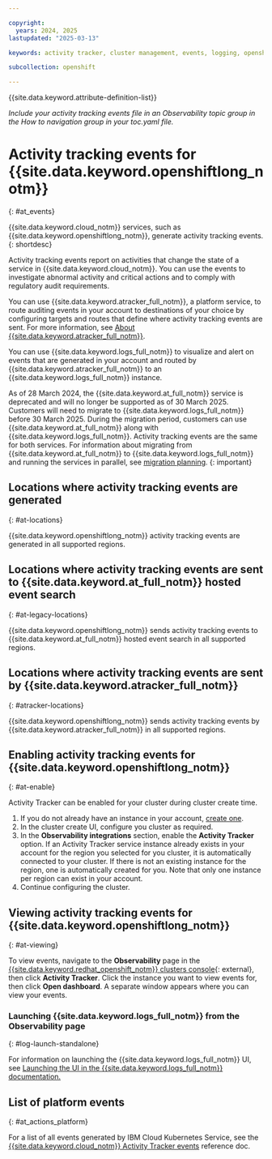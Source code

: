```yaml
---

copyright:
  years: 2024, 2025
lastupdated: "2025-03-13"

keywords: activity tracker, cluster management, events, logging, openshift

subcollection: openshift

---
```


{{site.data.keyword.attribute-definition-list}}

_Include your activity tracking events file in an Observability topic group in the How to navigation group in your toc.yaml file._



# Activity tracking events for {{site.data.keyword.openshiftlong_notm}}
{: #at_events}



{{site.data.keyword.cloud_notm}} services, such as {{site.data.keyword.openshiftlong_notm}}, generate activity tracking events.
{: shortdesc}

Activity tracking events report on activities that change the state of a service in {{site.data.keyword.cloud_notm}}. You can use the events to investigate abnormal activity and critical actions and to comply with regulatory audit requirements.

You can use {{site.data.keyword.atracker_full_notm}}, a platform service, to route auditing events in your account to destinations of your choice by configuring targets and routes that define where activity tracking events are sent. For more information, see [About {{site.data.keyword.atracker_full_notm}}](/docs/atracker?topic=atracker-about).

You can use {{site.data.keyword.logs_full_notm}} to visualize and alert on events that are generated in your account and routed by {{site.data.keyword.atracker_full_notm}} to an {{site.data.keyword.logs_full_notm}} instance.



As of 28 March 2024, the {{site.data.keyword.at_full_notm}} service is deprecated and will no longer be supported as of 30 March 2025. Customers will need to migrate to {{site.data.keyword.logs_full_notm}} before 30 March 2025. During the migration period, customers can use {{site.data.keyword.at_full_notm}} along with {{site.data.keyword.logs_full_notm}}. Activity tracking events are the same for both services. For information about migrating from {{site.data.keyword.at_full_notm}} to {{site.data.keyword.logs_full_notm}} and running the services in parallel, see [migration planning](/docs/cloud-logs?topic=cloud-logs-migration-intro).
{: important}

## Locations where activity tracking events are generated
{: #at-locations}

{{site.data.keyword.openshiftlong_notm}} activity tracking events are generated in all supported regions. 

## Locations where activity tracking events are sent to {{site.data.keyword.at_full_notm}} hosted event search
{: #at-legacy-locations}



{{site.data.keyword.openshiftlong_notm}} sends activity tracking events to {{site.data.keyword.at_full_notm}} hosted event search in all supported regions. 

## Locations where activity tracking events are sent by {{site.data.keyword.atracker_full_notm}}
{: #atracker-locations}



{{site.data.keyword.openshiftlong_notm}} sends activity tracking events by {{site.data.keyword.atracker_full_notm}} in all supported regions. 


## Enabling activity tracking events for {{site.data.keyword.openshiftlong_notm}}
{: #at-enable}

Activity Tracker can be enabled for your cluster during cluster create time. 

1. If you do not already have an instance in your account, [create one](/docs/activity-tracker?topic=activity-tracker-provision). 
2. In the cluster create UI, configure you cluster as required.
3. In the **Observability integrations** section, enable the **Activity Tracker** option. If an Activity Tracker service instance already exists in your account for the region you selected for you cluster, it is automatically connected to your cluster. If there is not an existing instance for the region, one is automatically created for you. Note that only one instance per region can exist in your account. 
4. Continue configuring the cluster. 


## Viewing activity tracking events for {{site.data.keyword.openshiftlong_notm}}
{: #at-viewing}

To view events, navigate to the **Observability** page in the [{{site.data.keyword.redhat_openshift_notm}} clusters console](https://cloud.ibm.com/kubernetes/clusters?platformType=openshift){: external}, then click **Activity Tracker**. Click the instance you want to view events for, then click **Open dashboard**. A separate window appears where you can view your events. 


### Launching {{site.data.keyword.logs_full_notm}} from the Observability page
{: #log-launch-standalone}



For information on launching the {{site.data.keyword.logs_full_notm}} UI, see [Launching the UI in the {{site.data.keyword.logs_full_notm}} documentation.](/docs/cloud-logs?topic=cloud-logs-instance-launch)


## List of platform events
{: #at_actions_platform}

For a list of all events generated by IBM Cloud Kubernetes Service, see the [{{site.data.keyword.cloud_notm}} Activity Tracker events](/docs/containers?topic=containers-at_events_ref) reference doc.
